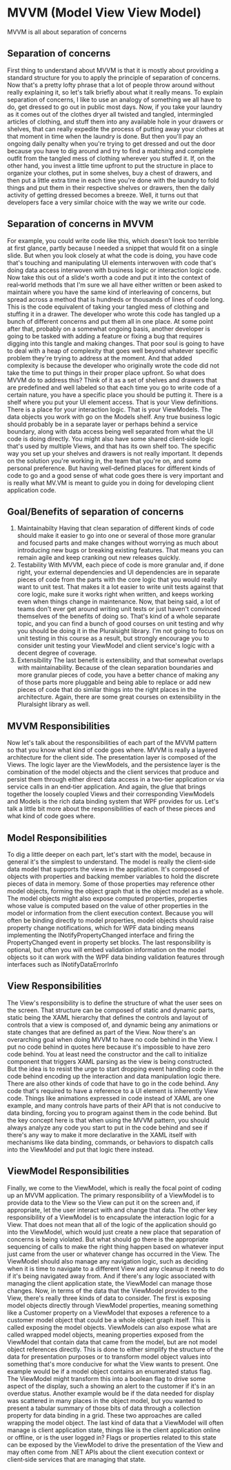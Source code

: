 # MVVM (Model View View Model)
MVVM is all about separation of concerns

## Separation of concerns
First thing to understand about MVVM is that it is mostly about providing a standard structure for you to apply the principle of separation of concerns. Now that's a pretty lofty phrase that a lot of people throw around without really explaining it, so let's talk briefly about what it really means. To explain separation of concerns, I like to use an analogy of something we all have to do, get dressed to go out in public most days. Now, if you take your laundry as it comes out of the clothes dryer all twisted and tangled, intermingled articles of clothing, and stuff them into any available hole in your drawers or shelves, that can really expedite the process of putting away your clothes at that moment in time when the laundry is done. But then you'll pay an ongoing daily penalty when you're trying to get dressed and out the door because you have to dig around and try to find a matching and complete outfit from the tangled mess of clothing wherever you stuffed it. If, on the other hand, you invest a little time upfront to put the structure in place to organize your clothes, put in some shelves, buy a chest of drawers, and then put a little extra time in each time you're done with the laundry to fold things and put them in their respective shelves or drawers, then the daily activity of getting dressed becomes a breeze. Well, it turns out that developers face a very similar choice with the way we write our code. 

## Separation of concerns in MVVM
For example, you could write code like this, which doesn't look too terrible at first glance, partly because I needed a snippet that would fit on a single slide. But when you look closely at what the code is doing, you have code that's touching and manipulating UI elements interwoven with code that's doing data access interwoven with business logic or interaction logic code. Now take this out of a slide's worth a code and put it into the context of real‑world methods that I'm sure we all have either written or been asked to maintain where you have the same kind of interleaving of concerns, but spread across a method that is hundreds or thousands of lines of code long. This is the code equivalent of taking your tangled mess of clothing and stuffing it in a drawer. The developer who wrote this code has tangled up a bunch of different concerns and put them all in one place. At some point after that, probably on a somewhat ongoing basis, another developer is going to be tasked with adding a feature or fixing a bug that requires digging into this tangle and making changes. That poor soul is going to have to deal with a heap of complexity that goes well beyond whatever specific problem they're trying to address at the moment. And that added complexity is because the developer who originally wrote the code did not take the time to put things in their proper place upfront. So what does MVVM do to address this? Think of it as a set of shelves and drawers that are predefined and well labeled so that each time you go to write code of a certain nature, you have a specific place you should be putting it. There is a shelf where you put your UI element access. That is your View definitions. There is a place for your interaction logic. That is your ViewModels. The data objects you work with go on the Models shelf. Any true business logic should probably be in a separate layer or perhaps behind a service boundary, along with data access being well separated from what the UI code is doing directly. You might also have some shared client‑side logic that's used by multiple Views, and that has its own shelf too. The specific way you set up your shelves and drawers is not really important. It depends on the solution you're working in, the team that you're on, and some personal preference. But having well‑defined places for different kinds of code to go and a good sense of what code goes there is very important and is really what MV.VM is meant to guide you in doing for developing client application code.


## Goal/Benefits of separation of concerns
1. Maintainabilty
    Having that clean separation of different kinds of code should make it easier to go into one or several of those more granular and focused parts and make changes without worrying as much about introducing new bugs or breaking existing features. That means you can remain agile and keep cranking out new releases quickly.
2. Testability
    With MVVM, each piece of code is more granular and, if done right, your external dependencies and UI dependencies are in separate pieces of code from the parts with the core logic that you would really want to unit test. That makes it a lot easier to write unit tests against that core logic, make sure it works right when written, and keeps working even when things change in maintenance. Now, that being said, a lot of teams don't ever get around writing unit tests or just haven't convinced themselves of the benefits of doing so. That's kind of a whole separate topic, and you can find a bunch of good courses on unit testing and why you should be doing it in the Pluralsight library. I'm not going to focus on unit testing in this course as a result, but strongly encourage you to consider unit testing your ViewModel and client service's logic with a decent degree of coverage.
3. Extensibility
    The last benefit is extensibility, and that somewhat overlaps with maintainability. Because of the clean separation boundaries and more granular pieces of code, you have a better chance of making any of those parts more pluggable and being able to replace or add new pieces of code that do similar things into the right places in the architecture. Again, there are some great courses on extensibility in the Pluralsight library as well.

## MVVM Responsibilities
Now let's talk about the responsibilities of each part of the MVVM pattern so that you know what kind of code goes where. MVVM is really a layered architecture for the client side. The presentation layer is composed of the Views. The logic layer are the ViewModels, and the persistence layer is the combination of the model objects and the client services that produce and persist them through either direct data access in a two‑tier application or via service calls in an end‑tier application. And again, the glue that brings together the loosely coupled Views and their corresponding ViewModels and Models is the rich data binding system that WPF provides for us. Let's talk a little bit more about the responsibilities of each of these pieces and what kind of code goes where.

## Model Responsibilities
To dig a little deeper on each part, let's start with the model, because in general it's the simplest to understand. The model is really the client‑side data model that supports the views in the application. It's composed of objects with properties and backing member variables to hold the discrete pieces of data in memory. Some of those properties may reference other model objects, forming the object graph that is the object model as a whole. The model objects might also expose computed properties, properties whose value is computed based on the value of other properties in the model or information from the client execution context. Because you will often be binding directly to model properties, model objects should raise property change notifications, which for WPF data binding means implementing the INotifyPropertyChanged interface and firing the PropertyChanged event in property set blocks. The last responsibility is optional, but often you will embed validation information on the model objects so it can work with the WPF data binding validation features through interfaces such as INotifyDataErrorInfo

## View Responsibilities
The View's responsibility is to define the structure of what the user sees on the screen. That structure can be composed of static and dynamic parts, static being the XAML hierarchy that defines the controls and layout of controls that a view is composed of, and dynamic being any animations or state changes that are defined as part of the View. Now there's an overarching goal when doing MVVM to have no code behind in the View. I put no code behind in quotes here because it's impossible to have zero code behind. You at least need the constructor and the call to initialize component that triggers XAML parsing as the view is being constructed. But the idea is to resist the urge to start dropping event handling code in the code behind encoding up the interaction and data manipulation logic there. There are also other kinds of code that have to go in the code behind. Any code that's required to have a reference to a UI element is inherently View code. Things like animations expressed in code instead of XAML are one example, and many controls have parts of their API that is not conducive to data binding, forcing you to program against them in the code behind. But the key concept here is that when using the MVVM pattern, you should always analyze any code you start to put in the code behind and see if there's any way to make it more declarative in the XAML itself with mechanisms like data binding, commands, or behaviors to dispatch calls into the ViewModel and put that logic there instead.

## ViewModel Responsibilities
Finally, we come to the ViewModel, which is really the focal point of coding up an MVVM application. The primary responsibility of a ViewModel is to provide data to the View so the View can put it on the screen and, if appropriate, let the user interact with and change that data. The other key responsibility of a ViewModel is to encapsulate the interaction logic for a View. That does not mean that all of the logic of the application should go into the ViewModel, which would just create a new place that separation of concerns is being violated. But what should go there is the appropriate sequencing of calls to make the right thing happen based on whatever input just came from the user or whatever change has occurred in the View. The ViewModel should also manage any navigation logic, such as deciding when it is time to navigate to a different View and any cleanup it needs to do if it's being navigated away from. And if there's any logic associated with managing the client application state, the ViewModel can manage those changes. Now, in terms of the data that the ViewModel provides to the View, there's really three kinds of data to consider. The first is exposing model objects directly through ViewModel properties, meaning something like a Customer property on a ViewModel that exposes a reference to a customer model object that could be a whole object graph itself. This is called exposing the model objects. ViewModels can also expose what are called wrapped model objects, meaning properties exposed from the ViewModel that contain data that came from the model, but are not model object references directly. This is done to either simplify the structure of the data for presentation purposes or to transform model object values into something that's more conducive for what the View wants to present. One example would be if a model object contains an enumerated status flag. The ViewModel might transform this into a boolean flag to drive some aspect of the display, such a showing an alert to the customer if it's in an overdue status. Another example would be if the data needed for display was scattered in many places in the object model, but you wanted to present a tabular summary of those bits of data through a collection property for data binding in a grid. These two approaches are called wrapping the model object. The last kind of data that a ViewModel will often manage is client application state, things like is the client application online or offline, or is the user logged in? Flags or properties related to this state can be exposed by the ViewModel to drive the presentation of the View and may often come from .NET APIs about the client execution context or client‑side services that are managing that state.
